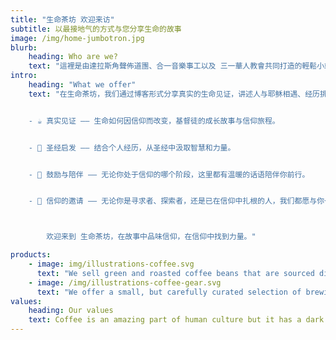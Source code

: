 ```yaml
---
title: "生命茶坊 欢迎来访"
subtitle: 以最接地气的方式与您分享生命的故事
image: /img/home-jumbotron.jpg
blurb:
    heading: Who are we?
    text: "這裡是由達拉斯角聲佈道團、合一音樂事工以及 三一華人教會共同打造的輕鬆小站。我們邀請來自四面八方的朋友，分享他們真實的人生故事，有笑有淚也有亮光。陪你走過生命中的高山低谷。透過輕鬆的訪談，我們希望帶給你一份溫暖與力量。無論是老朋友還是新夥伴，生命茶坊都歡迎你走過,經過千萬不要錯過, 進來坐坐。"
intro:
    heading: "What we offer"
    text: "在生命茶坊，我们通过博客形式分享真实的生命见证，讲述人与耶稣相遇、经历挑战、领受恩典的故事，让信仰变得鲜活可感。在这里，你会找到：


    - ☕ 真实见证 —— 生命如何因信仰而改变，基督徒的成长故事与信仰旅程。


    - 📖 圣经启发 —— 结合个人经历，从圣经中汲取智慧和力量。


    - 💬 鼓励与陪伴 —— 无论你处于信仰的哪个阶段，这里都有温暖的话语陪伴你前行。


    - 🙏 信仰的邀请 —— 无论你是寻求者、探索者，还是已在信仰中扎根的人，我们都愿与你一同思考，发现信仰的美好。



        欢迎来到 生命茶坊，在故事中品味信仰，在信仰中找到力量。"

products:
    - image: img/illustrations-coffee.svg
      text: "We sell green and roasted coffee beans that are sourced directly from independent farmers and farm cooperatives. We’re proud to offer a variety of coffee beans grown with great care for the environment and local communities. Check our post or contact us directly for current availability."
    - image: /img/illustrations-coffee-gear.svg
      text: "We offer a small, but carefully curated selection of brewing gear and tools for every taste and experience level. No matter if you roast your own beans or just bought your first french press, you’ll find a gadget to fall in love with in our shop."
values:
    heading: Our values
    text: Coffee is an amazing part of human culture but it has a dark side too – one of colonialism and mindless abuse of natural resources and human lives. We want to turn this around and return the coffee trade to the drink’s exhilarating, empowering and unifying nature.
---
```



